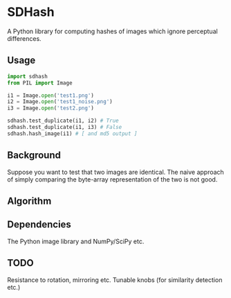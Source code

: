 # SDHash

A Python library for computing hashes of images which ignore perceptual differences.

## Usage

```python
import sdhash
from PIL import Image

i1 = Image.open('test1.png')
i2 = Image.open('test1_noise.png')
i3 = Image.open('test2.png')

sdhash.test_duplicate(i1, i2) # True
sdhash.test_duplicate(i1, i3) # False
sdhash.hash_image(i1) # [ and md5 output ]
```

## Background

Suppose you want to test that two images are identical. The naive approach of simply comparing the byte-array representation of the two is not good.

## Algorithm

## Dependencies

The Python image library and NumPy/SciPy etc.

## TODO

Resistance to rotation, mirroring etc.
Tunable knobs (for similarity detection etc.)
